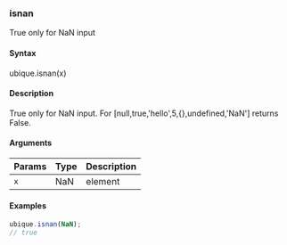 ### isnan

True only for NaN input


#### Syntax

ubique.isnan(x)


#### Description

True only for NaN input. For [null,true,'hello',5,{},undefined,'NaN'] returns False.  



#### Arguments

|Params|Type|Description
|---------|----|-----------
|`x` | NaN | element


#### Examples

```js
ubique.isnan(NaN);
// true
```

